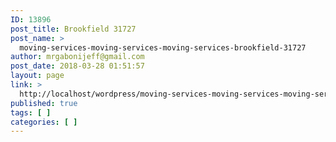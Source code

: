 ```yaml
---
ID: 13896
post_title: Brookfield 31727
post_name: >
  moving-services-moving-services-moving-services-brookfield-31727
author: mrgabonijeff@gmail.com
post_date: 2018-03-28 01:51:57
layout: page
link: >
  http://localhost/wordpress/moving-services-moving-services-moving-services-brookfield-31727/
published: true
tags: [ ]
categories: [ ]
---
```

